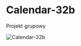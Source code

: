 # Calendar-32b

Projekt grupowy

![Calendar-32b](https://user-images.githubusercontent.com/12998256/96823077-e8fd5d80-142b-11eb-93fe-6b3295b6a60b.gif)
